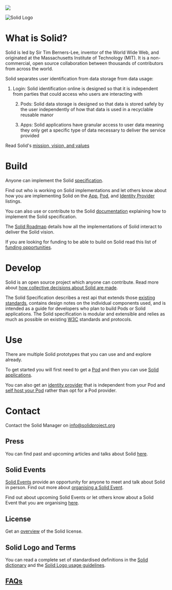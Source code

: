 [![](https://img.shields.io/badge/project-Solid-7C4DFF.svg?style=flat-square)](https://github.com/solid/solid)

![Solid Logo](https://avatars3.githubusercontent.com/u/14262490?v=3&s=200)

# What is Solid? 

Solid is led by Sir Tim Berners-Lee, inventor of the World Wide Web, and originated at the Massachusetts Institute of Technology (MIT). It is a non-commercial, open source collaboration between thousands of contributors from across the world.

Solid separates user identification from data storage from data usage: 

1.	Login: Solid identification online is designed so that it is independent from parties that could access who users are interacting with

	2.	Pods: Solid data storage is designed so that data is stored safely by the user independently of how that data is used in a recyclable reusable manor 
  
	3.	Apps: Solid applications have granular access to user data meaning they only get a specific type of data necessary to deliver the service provided

Read Solid's [mission, vision, and values](https://github.com/solid/information/blob/master/solid-vision-mission-values.md)

# Build
Anyone can implement the Solid [specification](https://github.com/solid/specification). 

Find out who is working on Solid implementations and let others know about how you are implementing Solid on the [App](https://github.com/solid/solid-apps), [Pod](https://github.com/solid/pods), and [Identity Provider](https://github.com/solid/solid-idp-list) listings. 

You can also use or contribute to the Solid [documentation](https://github.com/solid/information/blob/master/documentation/documentation.md) explaining how to implement the Solid specification. 

The [Solid Roadmap](./roadmap.md) details how all the implementations of Solid interact to deliver the Solid vision.

If you are looking for funding to be able to build on Solid read this list of [funding opportunities](https://github.com/solid/information/blob/master/resources.md). 

# Develop 
Solid is an open source project which anyone can contribute. Read more about [how collective decisions about Solid are made](https://github.com/solid/culture).

The Solid Specification describes a rest api that extends those [existing standards](https://github.com/solid/information/blob/master/standards-used.md), contains design notes on the individual components used, and is intended as a guide for developers who plan to build Pods or Solid applications. The Solid specification is modular and extensible and relies as much as possible on existing [W3C](http://www.w3.org/) standards and protocols.

# Use 
There are multiple Solid prototypes that you can use and and explore already. 

To get started you will first need to get a [Pod](https://github.com/solid/pods) and then you can use [Solid applications](https://github.com/solid/solid-apps). 

You can also get an [identity provider](https://github.com/solid/solid-idp-list) that is independent from your Pod and [self host your Pod](https://github.com/solid/information/blob/master/documentation/pods.md#self-hosting-pods) rather than opt for a Pod provider. 

# Contact

Contact the Solid Manager on info@solidproject.org

## Press
You can find past and upcoming articles and talks about Solid [here](https://github.com/solid/information/blob/master/press.md). 

## Solid Events 
[Solid Events](https://github.com/solid/information/blob/master/solid-events.md) provide an opportunity for anyone to meet and talk about Solid in person. Find out more about [organising a Solid Event](https://github.com/solid/information/blob/master/solid-events.md). 

Find out about upcoming Solid Events or let others know about a Solid Event that you are organising [here](https://github.com/solid/information/blob/master/solid-events.md). 

## License 
Get an [overview](https://github.com/solid/information/blob/master/license.md) of the Solid license.

## Solid Logo and Terms 
You can read a complete set of standardised definitions in the [Solid dictionary](https://github.com/solid/information/blob/master/solid-dictionary.md) and the [Solid Logo usage guidelines](https://github.com/solid/information/blob/master/solid-logo-usage-guidelines.md). 

## [FAQs](https://github.com/solid/information/blob/master/frequently-unanswered-questions.md)
